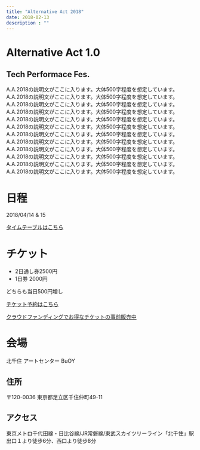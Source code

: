 ```yaml
---
title: "Alternative Act 2018"
date: 2018-02-13
description : ""
---
```


# Alternative Act 1.0

## Tech Performace Fes.

A.A.2018の説明文がここに入ります。大体500字程度を想定しています。A.A.2018の説明文がここに入ります。大体500字程度を想定しています。A.A.2018の説明文がここに入ります。大体500字程度を想定しています。A.A.2018の説明文がここに入ります。大体500字程度を想定しています。A.A.2018の説明文がここに入ります。大体500字程度を想定しています。A.A.2018の説明文がここに入ります。大体500字程度を想定しています。A.A.2018の説明文がここに入ります。大体500字程度を想定しています。A.A.2018の説明文がここに入ります。大体500字程度を想定しています。A.A.2018の説明文がここに入ります。大体500字程度を想定しています。A.A.2018の説明文がここに入ります。大体500字程度を想定しています。A.A.2018の説明文がここに入ります。大体500字程度を想定しています。A.A.2018の説明文がここに入ります。大体500字程度を想定しています。

# 日程

2018/04/14 & 15

[タイムテーブルはこちら](/timetable)

# チケット

- 2日通し券2500円
- 1日券 2000円

どちらも当日500円増し

[チケット予約はこちら](/tickets)

[クラウドファンディングでお得なチケットの事前販売中](/crowdfunding)

# 会場

北千住 アートセンター BuOY

## 住所

〒120-0036 東京都足立区千住仲町49-11

## アクセス

東京メトロ千代田線・日比谷線/JR常磐線/東武スカイツリーライン「北千住」駅出口１より徒歩6分、西口より徒歩8分
